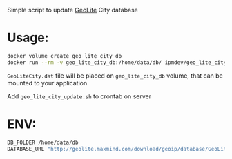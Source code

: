 Simple script to update [GeoLite](https://dev.maxmind.com/geoip/legacy/geolite/) City database

# Usage:

```sh
docker volume create geo_lite_city_db
docker run --rm -v geo_lite_city_db:/home/data/db/ ipmdev/geo_lite_city_update:latest
```

`GeoLiteCity.dat` file will be placed on `geo_lite_city_db` volume, that can be mounted to your application.

Add `geo_lite_city_update.sh` to crontab on server

# ENV:

```sh
DB_FOLDER /home/data/db
DATABASE_URL "http://geolite.maxmind.com/download/geoip/database/GeoLiteCity.dat.gz"
```
